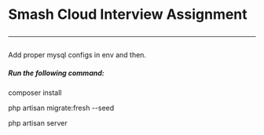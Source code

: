 <h1>
Smash Cloud Interview Assignment
<hr>
</h1>
Add proper mysql configs in env and then.

<h5>Run the following command: </h5>

composer install

php artisan migrate:fresh --seed

php artisan server
